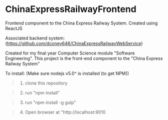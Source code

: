 # ChinaExpressRailwayFrontend
Frontend component to the China Express Railway System. Created using ReactJS

Associated backend system: (https://github.com/dconey646/ChinaExpressRailwayWebService)

Created for my final year Computer Science module "Software Engineering".
This project is the front-end component to the "China Express Railway System"

To install: (Make sure nodejs v5.0^ is installed (to get NPM))
>1. clone this repository

>2. run "npm install"

>3. run "npm install -g gulp"

>4. Open browser at "http://localhost:9010
